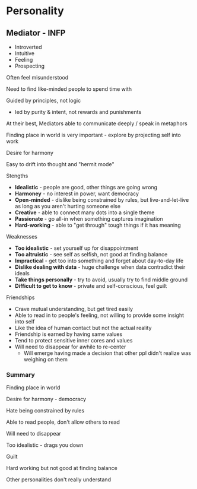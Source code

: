 # Personality

## Mediator - INFP

- Introverted
- Intuitive
- Feeling
- Prospecting



Often feel misunderstood

Need to find like-minded people to spend time with

Guided by principles, not logic

- led by purity & intent, not rewards and punishments



At their best, Mediators able to communicate deeply / speak in metaphors

Finding place in world is very important - explore by projecting self into work

Desire for harmony

Easy to drift into thought and "hermit mode"



Stengths

- **Idealistic** - people are good, other things are going wrong
- **Harmoney** - no interest in power, want democracy
- **Open-minded** - dislike being constrained by rules, but live-and-let-live as long as you aren't hurting someone else
- **Creative** - able to connect many dots into a single theme
- **Passionate** - go all-in when something captures imagination
- **Hard-working** - able to "get through" tough things if it has meaning



Weaknesses

- **Too idealistic** - set yourself up for disappointment
- **Too altruistic** - see self as selfish, not good at finding balance
- **Impractical** - get too into something and forget about day-to-day life
- **Dislike dealing with data** - huge challenge when data contradict their ideals
- **Take things personally** - try to avoid, usually try to find middle ground
- **Difficult to get to know** - private and self-conscious, feel guilt



Friendships

- Crave mutual understanding, but get tired easily
- Able to read in to people's feeling, not willing to provide some insight into self
- Like the idea of human contact but not the actual reality
- Friendship is earned by having same values
- Tend to protect sensitive inner cores and values
- Will need to disappear for awhile to re-center
  - Will emerge having made a decision that other ppl didn't realize was weighing on them



### Summary 

Finding place in world

Desire for harmony - democracy

Hate being constrained by rules

Able to read people, don't allow others to read

Will need to disappear

Too idealistic - drags you down

Guilt

Hard working but not good at finding balance

Other personalities don't really understand














